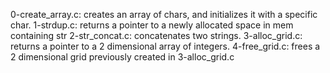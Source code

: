 0-create_array.c: creates an array of chars, and initializes it with a specific char.
1-strdup.c: returns a pointer to a newly allocated space in mem containing str
2-str_concat.c: concatenates two strings.
3-alloc_grid.c: returns a pointer to a 2 dimensional array of integers.
4-free_grid.c: frees a 2 dimensional grid previously created in 3-alloc_grid.c  
